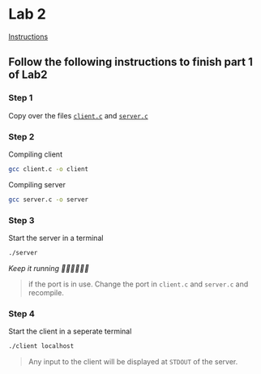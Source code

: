 # Lab 2

[Instructions](https://shashi-prabh.github.io/teaching/computer_networks_2022/lab1.pdf)

## Follow the following instructions to finish part 1 of Lab2

### Step 1

Copy over the files [`client.c`](./part1/client.c) and [`server.c`](./part1/server.c)

### Step 2

Compiling client

```sh
gcc client.c -o client
```

Compiling server

```sh
gcc server.c -o server
```

### Step 3

Start the server in a terminal

```sh
./server
```

_Keep it running 🏃‍♂️🏃‍♂️🏃‍♂️_

> if the port is in use. Change the port in `client.c` and `server.c` and recompile.

### Step 4

Start the client in a seperate terminal

```sh
./client localhost
```

> Any input to the client will be displayed at `STDOUT` of the server.
